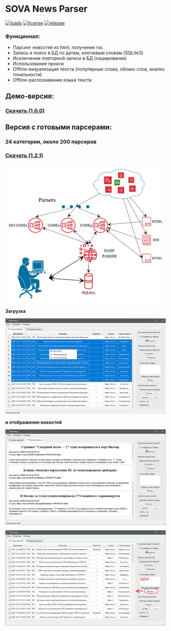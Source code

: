 # SOVA News Parser
[![loads](https://img.shields.io/github/downloads/uav-profile/SOVA-NP/total.svg)](https://github.com/uav-profile/SOVA-NP/releases/download/1.2.1/SOVA.News.Setup.exe)
[![license](https://img.shields.io/github/license/uav-profile/SOVA-NP.svg)](https://github.com/uav-profile/SOVA-NP/releases/download/1.2.1/SOVA.News.Setup.exe)
[![release](https://badgen.net/github/release/uav-profile/SOVA-NP)](https://github.com/uav-profile/SOVA-NP/releases/download/1.2.1/SOVA.News.Setup.exe)

### Функционал:
+ Парсинг новостей из html, получение rss
+ Запись и поиск в БД по датам, ключевым словам (SQLite3)
+ Исключение повторной записи в БД (хэширование)
+ Использование прокси
+ Offline-визуализация текста (популярные слова, облако слов, анализ тональности)
+ Offline-распознавание языка текста

## Демо-версия:
### <a href="https://github.com/uav-profile/SOVA-NP/releases/download/v1.0.0/SOVA.News.Setup.exe"> Скачать (1.0.0) </a>

## Версия с готовыми парсерами:
### 24 категории, около 200 парсеров
### <a href="https://github.com/uav-profile/SOVA-NP/releases/download/1.2.1/SOVA.News.Setup.exe"> Скачать (1.2.1) </a>

![](https://github.com/uav-profile/SOVA-NP/blob/main/src/scheme_s.png)

<b>Загрузка
 
![](https://github.com/uav-profile/SOVA-NP/blob/main/src/screen1.png)

и отображение новостей</b>

![](https://github.com/uav-profile/SOVA-NP/blob/main/src/screen2.PNG)


![](https://github.com/uav-profile/SOVA-NP/blob/main/src/screen3.PNG)
